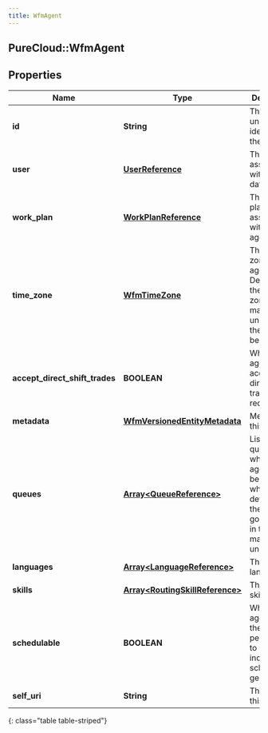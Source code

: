 ```yaml
---
title: WfmAgent
---
```

## PureCloud::WfmAgent

## Properties

|Name | Type | Description | Notes|
|------------ | ------------- | ------------- | -------------|
| **id** | **String** | The globally unique identifier for the object. | [optional] |
| **user** | [**UserReference**](UserReference.html) | The user associated with this data | [optional] |
| **work_plan** | [**WorkPlanReference**](WorkPlanReference.html) | The work plan associated with this agent | [optional] |
| **time_zone** | [**WfmTimeZone**](WfmTimeZone.html) | The time zone for this agent. Defaults to the time zone of the management unit to which the agent belongs | [optional] |
| **accept_direct_shift_trades** | **BOOLEAN** | Whether the agent accepts direct shift trade requests | [optional] |
| **metadata** | [**WfmVersionedEntityMetadata**](WfmVersionedEntityMetadata.html) | Metadata for this agent | [optional] |
| **queues** | [**Array&lt;QueueReference&gt;**](QueueReference.html) | List of queues to which the agent belongs and which are defined in the service goal groups in this management unit | [optional] |
| **languages** | [**Array&lt;LanguageReference&gt;**](LanguageReference.html) | The list of languages | [optional] |
| **skills** | [**Array&lt;RoutingSkillReference&gt;**](RoutingSkillReference.html) | The list of skills | [optional] |
| **schedulable** | **BOOLEAN** | Whether the agent has the permission to be included in schedule generation | [optional] |
| **self_uri** | **String** | The URI for this object | [optional] |
{: class="table table-striped"}


